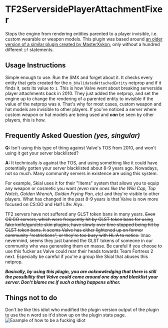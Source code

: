 # TF2ServersidePlayerAttachmentFixer
Stops the engine from rendering entities parented to a player invisible, i.e. custom wearable or weapon models. This plugin was based around [an older version of a similar plugin created by MasterXykon](https://pastebin.com/jYF9XJFg), only without a hundred different `if` statements.

## Usage Instructions
Simple enough to use. Run the SMX and forget about it. It checks every entity that gets created for the `m_bValidatedAttachedEntity` netprop and if it finds it, sets its value to `1`. This is how Valve went about breaking serverside player attachments back in 2010. They just added the netprop, and set the engine up to change the rendering of a parented entity to invisible if the value of the netprop was `0`. That's why for most cases, custom weapon and hat models are invisible to other players. If you've noticed a server where custom weapon or hat models are being used and ***can*** be seen by other players, this is how.


## Frequently Asked Question *(yes, singular)*
**Q:** Isn't using this type of thing against Valve's TOS from 2010, and won't using it get your server blacklisted?

**A:** It technically *is* against the TOS, and using something like it could have potentially gotten your server blacklisted about 8-9 years ago. Nowadays, not so much. Many community servers in existence are using this system.

For example, Skial uses it for their "!items" system that allows you to equip any weapon or cosmetic you want *(even rare ones like the Wiki Cap, Top Notch, Golden Wrench, Golden Frying Pan, etc)* and they're visible to other players. What has changed in the past 8-9 years is that Valve is now more focused on CS:GO and Half Life: Alyx.

TF2 servers have not suffered any GLST token bans in many years. ~~Even CS:GO servers, which were frequently hit by GLST token bans for using fake knife/gun/etc skin plugins, have slowly over time stopped being hit by GLST token bans. It seems Valve has either lightened up on former community "restrictions", or they're too busy with HL:A to notice.~~ lmao nevermind, seems they just banned the GLST tokens of someone in our community who was generating them en masse. Be careful if you choose to use this fucker as Valve could rear their heads towards Team Fortress 2 next. Especially be careful if you're a group like Skial that abuses this netprop.

***Basically, by using this plugin, you are acknowledging that there is still the possibility that Valve could come around one day and blacklist your server. Don't blame me if such a thing happens either.***

## Things not to do
Don't be like this idiot who modified the plugin version output of the plugin to use the n word so it'd show up on the plugin stats page.
![Example of how to be a fucking idiot](https://i.ibb.co/wCt1kkD/Screenshot-20200921-010311-Samsung-Internet.jpg)
